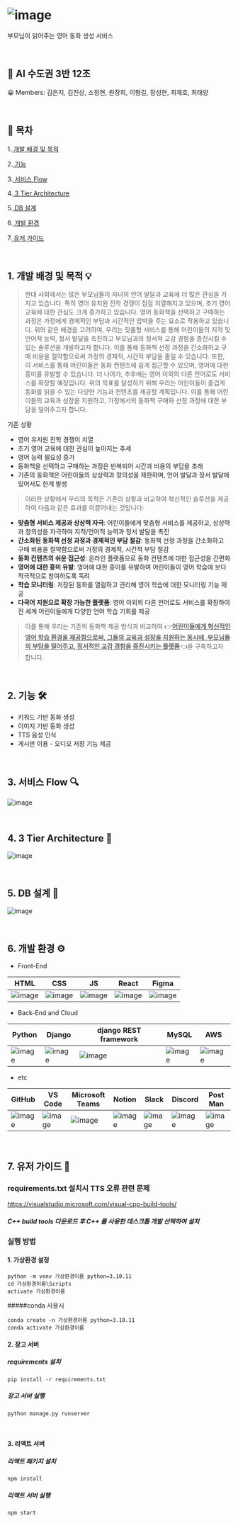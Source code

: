 # ![image](https://github.com/AIVLE-School-Third-Big-Project/Fairytale/assets/80252681/22d9ab34-b86e-4c95-8869-89dca7a281f7)
부모님이 읽어주는 영어 동화 생성 서비스


<br>

## 🙌 AI 수도권 3반 12조

😀 Members: 김은지, 김진상, 소정현, 원장희, 이형길, 장성현, 최재호, 최태양

<br>

## 📃 목차

1.[ 개발 배경 및 목적](#1-개발-배경-및-목적-)

2.[ 기능](#2-기능-)

3.[ 서비스 Flow](#3-서비스-flow-)

4.[ 3 Tier Architecture](#4-3-tier-architecture-)

5.[ DB 설계](#5-db-설계-)

6.[ 개발 환경](#6-개발-환경-%EF%B8%8F)

7.[ 유저 가이드](#7-유저-가이드-)

<br>

## 1. 개발 배경 및 목적 💡

>현대 사회에서는 많은 부모님들이 자녀의 언어 발달과 교육에 더 많은 관심을 가지고 있습니다. 특히 영어 유치원 진학 경쟁이 점점 치열해지고 있으며, 조기 영어 교육에 대한 관심도 크게 증가하고 있습니다. 영어 동화책을 선택하고 구매하는 과정은 가정에게 경제적인 부담과 시간적인 압박을 주는 요소로 작용하고 있습니다.
위와 같은 배경을 고려하여, 우리는 맞춤형 서비스를 통해 어린이들의 지적 및 언어적 능력, 정서 발달을 촉진하고 부모님과의 정서적 교감 경험을 증진시킬 수 있는 솔루션을 개발하고자 합니다. 이를 통해 동화책 선정 과정을 간소화하고 구매 비용을 절약함으로써 가정의 경제적, 시간적 부담을 줄일 수 있습니다.
또한, 이 서비스를 통해 어린이들은 동화 컨텐츠에 쉽게 접근할 수 있으며, 영어에 대한 흥미를 유발할 수 있습니다. 더 나아가, 추후에는 영어 이외의 다른 언어로도 서비스를 확장할 예정입니다.
위의 목표를 달성하기 위해 우리는 어린이들이 즐겁게 동화를 읽을 수 있는 다양한 기능과 컨텐츠를 제공할 계획입니다. 이를 통해 어린이들의 교육과 성장을 지원하고, 가정에서의 동화책 구매와 선정 과정에 대한 부담을 덜어주고자 합니다.

기존 상황

* 영어 유치원 진학 경쟁이 치열
* 조기 영어 교육에 대한 관심이 높아지는 추세
* 영어 능력 필요성 증가
* 동화책을 선택하고 구매하는 과정은 반복되어 시간과 비용의 부담을 초래
* 기존의 동화책은 어린이들의 상상력과 창의성을 제한하며, 언어 발달과 정서 발달에 있어서도 한계 발생


>이러한 상황에서 우리의 목적은 기존의 상황과 비교하여 혁신적인 솔루션을 제공하여 다음과 같은 효과를 이끌어내는 것입니다:


* **맞춤형 서비스 제공과 상상력 자극**: 어린이들에게 맞춤형 서비스를 제공하고, 상상력과 창의성을 자극하여 지적/언어적 능력과 정서 발달을 촉진
* **간소화된 동화책 선정 과정과 경제적인 부담 절감**: 동화책 선정 과정을 간소화하고 구매 비용을 절약함으로써 가정의 경제적, 시간적 부담 절감
* **동화 컨텐츠의 쉬운 접근성**: 온라인 플랫폼으로 동화 컨텐츠에 대한 접근성을 간편화
* **영어에 대한 흥미 유발**: 영어에 대한 흥미를 유발하여 어린이들이 영어 학습에 보다 적극적으로 참여하도록 독려
* **학습 모니터링**: 저장된 동화를 열람하고 관리해 영어 학습에 대한 모니터링 기능 제공
* **다국어 지원으로 확장 가능한 플랫폼**: 영어 이외의 다른 언어로도 서비스를 확장하여 전 세계 어린이들에게 다양한 언어 학습 기회를 제공
  
  
>이를 통해 우리는 기존의 동화책 제공 방식과 비교하여 👉<u>**어린이들에게 혁신적인 영어 학습 환경을 제공함으로써, 그들의 교육과 성장을 지원하는 동시에, 부모님들의 부담을 덜어주고, 정서적인 교감 경험을 증진시키는 플랫폼**</u>👈을 구축하고자 합니다.

<br>

## 2. 기능 🛠
* 키워드 기반 동화 생성
* 이미지 기반 동화 생성
* TTS 음성 인식
* 게시판 이용 - 오디오 저장 기능 제공

<br>

## 3. 서비스 Flow 🔍
![image](https://github.com/AIVLE-School-Third-Big-Project/Fairytale/assets/80252681/30c10549-272f-4053-a59e-1760290b0c28)

<br>

## 4. 3 Tier Architecture 🏢
![image](https://github.com/AIVLE-School-Third-Big-Project/Fairytale/assets/122524846/0db24b1f-4f5b-4ad3-a992-5c9d6d22ccf0)


<br>

## 5. DB 설계 🧱
![image](https://github.com/AIVLE-School-Third-Big-Project/Fairytale/assets/80252681/cf2fc6df-cf8b-4716-bcd0-7a4893a27c69)

<br>

## 6. 개발 환경 ⚙️
- Front-End


| HTML | CSS | JS | React | Figma |
| --- | --- | --- | --- | --- |
| ![image](https://cdn.icon-icons.com/icons2/2790/PNG/512/html_filetype_icon_177535.png) | ![image](https://cdn.icon-icons.com/icons2/2790/PNG/512/css_filetype_icon_177544.png) | ![image](https://cdn.icon-icons.com/icons2/2699/PNG/512/javascript_vertical_logo_icon_168606.png) | ![image](https://cdn.icon-icons.com/icons2/2415/PNG/512/react_original_wordmark_logo_icon_146375.png) | ![image](https://cdn.icon-icons.com/icons2/2699/PNG/512/figma_logo_icon_171159.png)


- Back-End and Cloud

| Python | Django | django REST framework | MySQL | AWS |
| --- | --- | --- | --- | --- |
| ![image](https://cdn.icon-icons.com/icons2/2699/PNG/512/python_vertical_logo_icon_168039.png) | ![image](https://cdn.icon-icons.com/icons2/2622/PNG/512/brand_django_icon_158932.png) | ![image](https://images.velog.io/images/poiuyy0420/post/c8d8fd01-0a25-4866-aa3a-11ccc70d66af/d_rest.png) | ![image](https://cdn.icon-icons.com/icons2/2415/PNG/512/mysql_original_wordmark_logo_icon_146417.png) |  ![image](https://cdn.iconscout.com/icon/free/png-256/free-aws-1869025-1583149.png)

- etc

| GitHub | VS Code | Microsoft Teams | Notion | Slack | Discord | Post Man |
| --- | --- | --- | --- | --- | --- | --- |
| ![image](https://cdn.icon-icons.com/icons2/2415/PNG/512/github_original_wordmark_logo_icon_146506.png) | ![image](https://cdn.icon-icons.com/icons2/3053/PNG/512/microsoft_visual_studio_code_alt_macos_bigsur_icon_189952.png) | ![image](https://cdn.icon-icons.com/icons2/2397/PNG/512/microsoft_office_teams_logo_icon_145726.png) | ![image](https://cdn.icon-icons.com/icons2/2389/PNG/512/notion_logo_icon_145025.png) | ![image](https://cdn.icon-icons.com/icons2/2699/PNG/512/slack_tile_logo_icon_168820.png) | ![image](https://cdn.icon-icons.com/icons2/1945/PNG/512/iconfinder-discord-4661587_122459.png) | ![image](https://img1.daumcdn.net/thumb/R1280x0/?scode=mtistory2&fname=https%3A%2F%2Fblog.kakaocdn.net%2Fdn%2Fs5te4%2Fbtqvv3ATyIX%2FOxKKYKDvFhRhSbxMbeBkK0%2Fimg.png) |

<br>

## 7. 유저 가이드 👀
### requirements.txt 설치시 TTS 오류 관련 문제<br>
https://visualstudio.microsoft.com/visual-cpp-build-tools/<br>
##### C++ build tools 다운로드 후 C++ 를 사용한 데스크톱 개발 선택하여 설치

### 실행 방법
#### 1. 가상환경 설정
```shell
python -m venv 가상환경이름 python=3.10.11
cd 가상환경이름\Scripts
activate 가상환경이름
```

#####conda 사용시

```shell
conda create -n 가상환경이름 python=3.10.11
conda activate 가상환경이름
```
#### 2. 장고 서버 

##### requirements 설치
```shell
pip install -r requirements.txt
```

##### 장고 서버 실행
```shell
python manage.py runserver
```
<br>

#### 3. 리액트 서버 

##### 리액트 패키지 설치
```shell
npm install
```

##### 리액트 서버 실행
```shell
npm start
```
<br>
